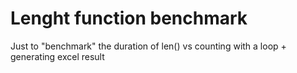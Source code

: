 # Lenght function benchmark

Just to "benchmark" the duration of len() vs counting with a loop + generating excel result